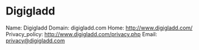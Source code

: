 
# Digigladd

Name: Digigladd
Domain: digigladd.com
Home: http://www.digigladd.com/
Privacy_policy: http://www.digigladd.com/privacy.php
Email: privacy@digigladd.com
